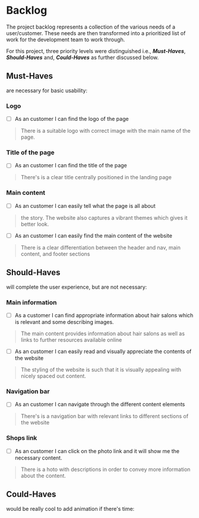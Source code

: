# Backlog

The project backlog represents a collection of the various needs of a
user/customer. These needs are then transformed into a prioritized list of work
for the development team to work through.

For this project, three priority levels were distinguished i.e.,
**_Must-Haves_**, **_Should-Haves_** and, **_Could-Haves_** as further discussed
below.

## Must-Haves

are necessary for basic usability:

### Logo

- [ ] As an customer I can find the logo of the page

> There is a suitable logo with correct image with the main name of the page.

### Title of the page

- [ ] As an customer I can find the title of the page

> There's is a clear title centrally positioned in the landing page

### Main content

- [ ] As an customer I can easily tell what the page is all about

> the story. The website also captures a vibrant themes which gives it better
> look.

- [ ] As an customer I can easily find the main content of the website

> There is a clear differentiation between the header and nav, main content, and
> footer sections

## Should-Haves

will complete the user experience, but are not necessary:

### Main information

- [ ] As a customer I can find appropriate information about hair salons which
      is relevant and some describing images.

> The main content provides information about hair salons as well as links to
> further resources available online

- [ ] As an customer I can easily read and visually appreciate the contents of
      the website

> The styling of the website is such that it is visually appealing with nicely
> spaced out content.

### Navigation bar

- [ ] As an customer I can navigate through the different content elements

> There's is a navigation bar with relevant links to different sections of the
> website

### Shops link

- [ ] As an customer I can click on the photo link and it will show me the
      necessary content.

> There is a hoto with descriptions in order to convey more information about
> the content.

## Could-Haves

would be really cool to add animation if there's time:
